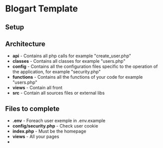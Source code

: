 # Blogart Template

## Setup

## Architecture

 - **api** - Contains all php calls for example "create_user.php"
- **classes** - Contains all classes for example "users.php"
- **config** - Contains all the configuration files specific to the operation of the application, for example "security.php"
- **functions** - Contains all the functions of your code for example "users.php"
- **views** - Contain all front
- **src** - Contain all sources files or external libs
## Files to complete
- **.env** - Foreach user exemple in .env.example
- **config/security.php** - Check user cookie
- **index.php** - Must be the homepage
- **views** - All your pages
- 

